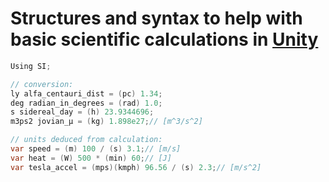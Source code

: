 # Structures and syntax to help with basic scientific calculations in [Unity](http://unity.com/)

```csharp
Using SI;

// conversion:
ly alfa_centauri_dist = (pc) 1.34;
deg radian_in_degrees = (rad) 1.0;
s sidereal_day = (h) 23.9344696;
m3ps2 jovian_μ = (kg) 1.898e27;// [m^3/s^2]

// units deduced from calculation:
var speed = (m) 100 / (s) 3.1;// [m/s]
var heat = (W) 500 * (min) 60;// [J]
var tesla_accel = (mps)(kmph) 96.56 / (s) 2.3;// [m/s^2]
```
